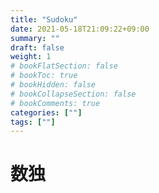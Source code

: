```yaml
---
title: "Sudoku"
date: 2021-05-18T21:09:22+09:00
summary: ""
draft: false
weight: 1
# bookFlatSection: false
# bookToc: true
# bookHidden: false
# bookCollapseSection: false
# bookComments: true
categories: [""]
tags: [""]
---
```

# 数独
